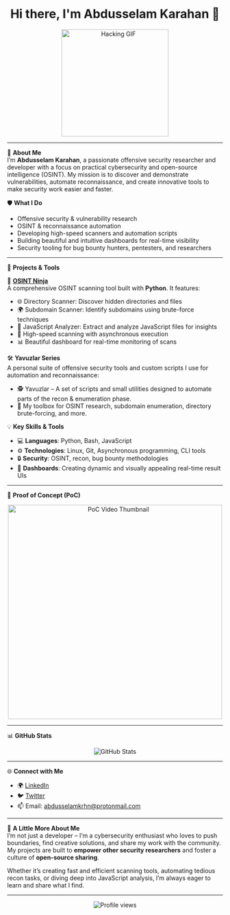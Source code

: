 <h1 align="center">Hi there, I'm Abdusselam Karahan 👋</h1>

<p align="center">
  <img src="https://media.giphy.com/media/v1.Y2lkPTc5MGI3NjExb2p5MHdzajg0bTNka2o1dG5reXR1dXE2N3cyd2Vldm9vOXY1aHhvNiZlcD12MV9naWZzX3NlYXJjaCZjdD1n/l0MYEqEzwMWFCg8rm/giphy.gif" width="250" alt="Hacking GIF"/>
</p>

---

🌟 **About Me**  
I’m **Abdusselam Karahan**, a passionate offensive security researcher and developer with a focus on practical cybersecurity and open-source intelligence (OSINT). My mission is to discover and demonstrate vulnerabilities, automate reconnaissance, and create innovative tools to make security work easier and faster.

🛡️ **What I Do**  
- Offensive security & vulnerability research  
- OSINT & reconnaissance automation  
- Developing high-speed scanners and automation scripts  
- Building beautiful and intuitive dashboards for real-time visibility  
- Security tooling for bug bounty hunters, pentesters, and researchers

---

🚀 **Projects & Tools**  

🔎 **[OSINT Ninja](https://github.com/AbdusselamKarahan/OsintTool)**  
A comprehensive OSINT scanning tool built with **Python**. It features:
- 🌐 Directory Scanner: Discover hidden directories and files  
- 🌍 Subdomain Scanner: Identify subdomains using brute-force techniques  
- 📝 JavaScript Analyzer: Extract and analyze JavaScript files for insights  
- 🚀 High-speed scanning with asynchronous execution  
- 📊 Beautiful dashboard for real-time monitoring of scans  

🛠️ **Yavuzlar Series**  
A personal suite of offensive security tools and custom scripts I use for automation and reconnaissance:
- 🕵️ Yavuzlar – A set of scripts and small utilities designed to automate parts of the recon & enumeration phase.  
- 🧰 My toolbox for OSINT research, subdomain enumeration, directory brute-forcing, and more.  

💡 **Key Skills & Tools**  
- 💻 **Languages**: Python, Bash, JavaScript  
- ⚙️ **Technologies**: Linux, Git, Asynchronous programming, CLI tools  
- 🔒 **Security**: OSINT, recon, bug bounty methodologies  
- 🎨 **Dashboards**: Creating dynamic and visually appealing real-time result UIs

---

🎥 **Proof of Concept (PoC)**  
<p align="center">
  <a href="https://www.youtube.com/watch?v=EXAMPLE-VIDEO" target="_blank">
    <img src="https://img.youtube.com/vi/EXAMPLE-VIDEO/0.jpg" width="500" alt="PoC Video Thumbnail"/>
  </a>
</p>

---

📊 **GitHub Stats**  
<p align="center">
  <img src="https://github-readme-stats.vercel.app/api?username=AbdusselamKarahan&show_icons=true&theme=radical" alt="GitHub Stats"/>
</p>

---

🌐 **Connect with Me**  
- 🌍 [LinkedIn](https://linkedin.com/in/abdusselamkarahan)  
- 🐦 [Twitter](https://twitter.com/abdusselamkrhn)  
- 📫 Email: abdusselamkrhn@protonmail.com  

---

💬 **A Little More About Me**  
I’m not just a developer – I’m a cybersecurity enthusiast who loves to push boundaries, find creative solutions, and share my work with the community. My projects are built to **empower other security researchers** and foster a culture of **open-source sharing**.  

Whether it’s creating fast and efficient scanning tools, automating tedious recon tasks, or diving deep into JavaScript analysis, I’m always eager to learn and share what I find.

---

<p align="center">
  <img src="https://komarev.com/ghpvc/?username=AbdusselamKarahan&style=flat-square&color=blue" alt="Profile views"/>
</p>
